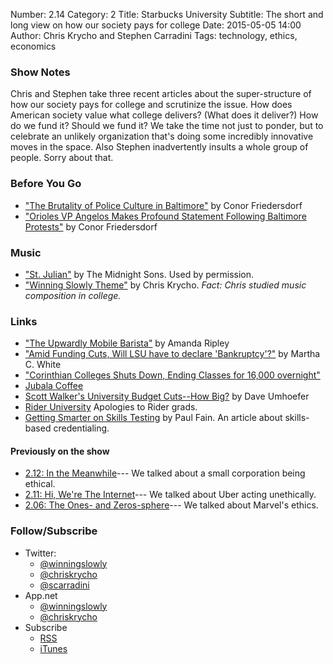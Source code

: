 Number: 2.14
Category: 2
Title: Starbucks University
Subtitle: The short and long view on how our society pays for college 
Date: 2015-05-05 14:00
Author: Chris Krycho and Stephen Carradini
Tags: technology, ethics, economics

### Show Notes

Chris and Stephen take three recent articles about the super-structure of how our society pays for college and scrutinize the issue. How does American society value what college delivers? (What does it deliver?) How do we fund it? Should we fund it? We take the time not just to ponder, but to celebrate an unlikely organization that's doing some incredibly innovative moves in the space. Also Stephen inadvertently insults a whole group of people. Sorry about that. 

### Before You Go

  - ["The Brutality of Police Culture in Baltimore"](http://www.theatlantic.com/politics/archive/2015/04/the-brutality-of-police-culture-in-baltimore/391158/) by Conor Friedersdorf 
  - ["Orioles VP Angelos Makes Profound Statement Following Baltimore Protests"](http://washington.cbslocal.com/2015/04/27/orioles-vp-angelos-makes-profound-statement-on-twitter-following-baltimore-protests/) by Conor Friedersdorf

### Music

  - ["St. Julian"](http://themidnightsons.bandcamp.com/track/st-julian) by The Midnight Sons. Used by permission.
  - ["Winning Slowly Theme"](https://soundcloud.com/chriskrycho/winning-slowly) by Chris Krycho. *Fact: Chris studied music composition in college.*

### Links

  - ["The Upwardly Mobile Barista"](http://www.theatlantic.com/magazine/archive/2015/05/the-upwardly-mobile-barista/389513/) by Amanda Ripley
  -	["Amid Funding Cuts, Will LSU have to declare 'Bankruptcy'?"](http://www.nbcnews.com/business/economy/amid-funding-cuts-will-lsu-have-declare-bankruptcy-n347951) by Martha C. White
  - ["Corinthian Colleges Shuts Down, Ending Classes for 16,000 overnight"](http://www.nbcnews.com/news/education/corinthian-colleges-shuts-down-ending-classes-16-000-overnight-n348741)
  - [Jubala Coffee](http://www.jubalacoffee.com/) 
  - [Scott Walker's University Budget Cuts--How Big?](http://www.politifact.com/wisconsin/article/2015/feb/17/scott-walkers-university-budget-cuts-13-25-16-mayb/) by Dave Umhoefer
  - [Rider University](http://www.rider.edu/) Apologies to Rider grads.
  - [Getting Smarter on Skills Testing](https://www.insidehighered.com/news/2012/10/16/companys-skills-tests-offer-glimpse-alternative-credentialing) by Paul Fain. An article about skills-based credentialing.  

#### Previously on the show

  - [2.12: In the Meanwhile](http://www.winningslowly.org/2015/04/in-the-meanwhile/)--- We talked about a small corporation being ethical.
  - [2.11: Hi, We're The Internet](http://www.winningslowly.org/2015/04/hi-were-the-internet/)--- We talked about Uber acting unethically.
  - [2.06: The Ones- and Zeros-sphere](http://www.winningslowly.org/2015/03/the-ones-and-zeros-sphere/)--- We talked about Marvel's ethics.

### Follow/Subscribe

  - Twitter:
      + [@winningslowly](https://www.twitter.com/winningslowly)
      + [@chriskrycho](https://www.twitter.com/chriskrycho)
      + [@scarradini](https://www.twitter.com/scarradini)
  - App.net
      + [@winningslowly](https://alpha.app.net/winningslowly)
      + [@chriskrycho](https://alpha.app.net/chriskrycho)
  - Subscribe
      + [RSS](http://www.winningslowly.org/feed.xml)
      + [iTunes](https://itunes.apple.com/us/podcast/winning-slowly/id807603957?mt=2)